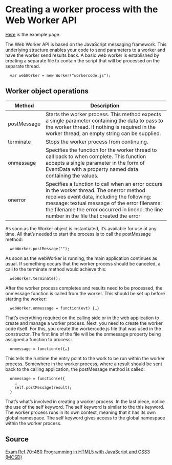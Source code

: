 # Creating a worker process with the Web Worker API

[Here](examples/web-worker.html) is the example page.

The Web Worker API is based on the JavaScript messaging framework. This underlying structure enables your code to send parameters to a worker and have the worker send results back. A basic web worker is established by creating a separate file to contain the script that will be processed on the separate thread.

```
  var webWorker = new Worker("workercode.js");
```

## Worker object operations

| Method      | Description                                                                                                                                                                                                                                                                                  |
|-------------|----------------------------------------------------------------------------------------------------------------------------------------------------------------------------------------------------------------------------------------------------------------------------------------------|
| postMessage | Starts the worker process. This method expects a single parameter containing the data to pass to the worker thread. If nothing is required in the worker thread, an empty string can be supplied.                                                                                            |
| terminate   | Stops the worker process from continuing.                                                                                                                                                                                                                                                    |
| onmessage   | Specifies the function for the worker thread to call back to when complete. This function accepts a single parameter in the form of EventData with a property named data containing the values.                                                                                              |
| onerror     | Specifies a function to call when an error occurs in the worker thread. The onerror method receives event data, including the following:   message: textual message of the error   filename: the filename the error occurred in   lineno: the line number in the file that created the error |

As soon as the Worker object is instantiated, it’s available for use at any time. All that’s needed to start the process is to call the postMessage method:

```
  webWorker.postMessage("");
```

As soon as the webWorker is running, the main application continues as usual. If something occurs that the worker process should be canceled, a call to the terminate method would achieve this:

```
  webWorker.terminate();
```

After the worker process completes and results need to be processed, the onmessage function is called from the worker. This should be set up before starting the worker:

```
  webWorker.onmessage = function(evt) {…}
```

That’s everything required on the calling side or in the web application to create and manage a worker process. Next, you need to create the worker code itself. For this, you create the workercode.js file that was used in the constructor. The first line of the file will be the onmessage property being assigned a function to process:

```
  onmessage = function(e){…}
```

This tells the runtime the entry point to the work to be run within the worker process. Somewhere in the worker process, where a result should be sent back to the calling application, the postMessage method is called:

```
  onmessage = function(e){
    …
    self.postMessage(result);
  }

```

That’s what’s involved in creating a worker process. In the last piece, notice the use of the self keyword. The self keyword is similar to the this keyword. The worker process runs in its own context, meaning that it has its own global namespace. The self keyword gives access to the global namespace within the worker process.

## Source

[Exam Ref 70-480 Programming in HTML5 with JavaScript and CSS3 (MCSD)](https://www.microsoft.com/en-us/p/exam-ref-70-480-programming-in-html5-with-javascript-and-css3-mcsd/fgqpf3h0qll7?activetab=pivot%3aoverviewtab)